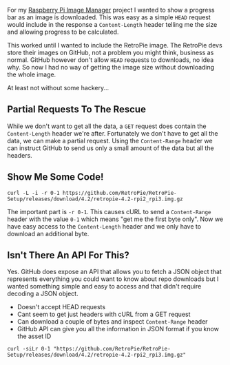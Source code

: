 
For my [Raspberry Pi Image Manager](https://github.com/moebrowne/RPi-image-manager) project I wanted 
 to show a progress bar as an image is downloaded. This was easy as a simple `HEAD` request would 
 include in the response a `Content-Length` header telling me the size and allowing progress to be 
 calculated.

This worked until I wanted to include the RetroPie image. The RetroPie devs store their images on
 GitHub, not a problem you might think, business as normal. GitHub however don't allow `HEAD` 
 requests to downloads, no idea why. So now I had no way of getting the image size without downloading
 the whole image.

At least not without some hackery...

<!-- more -->

## Partial Requests To The Rescue

While we don't want to get all the data, a `GET` request does contain the `Content-Length` header
 we're after. Fortunately we don't have to get all the data, we can make a partial request. Using the
 `Content-Range` header we can instruct GitHub to send us only a small amount of the data but all the
 headers.

## Show Me Some Code!

```
curl -L -i -r 0-1 https://github.com/RetroPie/RetroPie-Setup/releases/download/4.2/retropie-4.2-rpi2_rpi3.img.gz
```

The important part is `-r 0-1`. This causes cURL to send a `Content-Range` header with the value
 `0-1` which means "get me the first byte only". Now we have easy access to the `Content-Length`
 header and we only have to download an additional byte.

## Isn't There An API For This?

Yes. GitHub does expose an API that allows you to fetch a JSON object that represents everything you
 could want to know about repo downloads but I wanted something simple and easy to access and that 
 didn't require decoding a JSON object.

- Doesn't accept HEAD requests
- Cant seem to get just headers with cURL from a GET request
- Can download a couple of bytes and inspect `Content-Range` header
- GitHub API can give you all the information in JSON format if you know the asset ID

```
curl -siLr 0-1 "https://github.com/RetroPie/RetroPie-Setup/releases/download/4.2/retropie-4.2-rpi2_rpi3.img.gz"
```
